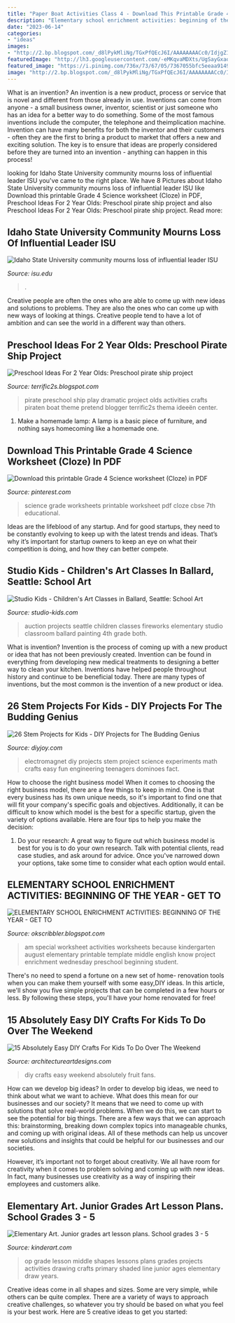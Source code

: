 ```yaml
---
title: "Paper Boat Activities Class 4 - Download This Printable Grade 4 Science Worksheet (cloze) In Pdf"
description: "Elementary school enrichment activities: beginning of the year"
date: "2023-06-14"
categories:
- "ideas"
images:
- "http://2.bp.blogspot.com/_d8lPykMliNg/TGxPfQEcJ6I/AAAAAAAACc0/IdjgZ1DGfAE/s1600/I+AM+SPECIAL.jpg"
featuredImage: "http://lh3.googleusercontent.com/-eMKqvaMDXts/UgSayGxaoEI/AAAAAAAAEBI/C_qpbeIVrYg/s640/blogger-image-1666377712.jpg"
featured_image: "https://i.pinimg.com/736x/73/67/05/7367055bfc5eeaa91493af3b1b1f6e22.jpg"
image: "http://2.bp.blogspot.com/_d8lPykMliNg/TGxPfQEcJ6I/AAAAAAAACc0/IdjgZ1DGfAE/s1600/I+AM+SPECIAL.jpg"
---
```



What is an invention?
An invention is a new product, process or service that is novel and different from those already in use. Inventions can come from anyone - a small business owner, inventor, scientist or just someone who has an idea for a better way to do something. Some of the most famous inventions include the computer, the telephone and theimplication machine. 
Invention can have many benefits for both the inventor and their customers - often they are the first to bring a product to market that offers a new and exciting solution. The key is to ensure that ideas are properly considered before they are turned into an invention - anything can happen in this process!

	

		
looking for Idaho State University community mourns loss of influential leader ISU you've came to the right place. We have 8 Pictures about Idaho State University community mourns loss of influential leader ISU like Download this printable Grade 4 Science worksheet (Cloze) in PDF, Preschool Ideas For 2 Year Olds: Preschool pirate ship project and also Preschool Ideas For 2 Year Olds: Preschool pirate ship project. Read more:
		
    
## Idaho State University Community Mourns Loss Of Influential Leader ISU

<img loading=lazy src="https://isu.edu/media/publications/headlines/fall-2019/180928-bonfire-26-copy.jpg" onerror="this.onerror=null;this.src='https://tse3.mm.bing.net/th?id=OIP.Spzw84oNBnNkvf53kfAEnQHaE8&amp;pid=15.1';" alt="Idaho State University community mourns loss of influential leader ISU">

_Source: isu.edu_

>. 

	

Creative people are often the ones who are able to come up with new ideas and solutions to problems. They are also the ones who can come up with new ways of looking at things. Creative people tend to have a lot of ambition and can see the world in a different way than others.

    
## Preschool Ideas For 2 Year Olds: Preschool Pirate Ship Project

<img loading=lazy src="http://lh3.googleusercontent.com/-eMKqvaMDXts/UgSayGxaoEI/AAAAAAAAEBI/C_qpbeIVrYg/s640/blogger-image-1666377712.jpg" onerror="this.onerror=null;this.src='https://tse3.mm.bing.net/th?id=OIP.8RfnNNmpstuvMVI7LVOM5QHaFj&amp;pid=15.1';" alt="Preschool Ideas For 2 Year Olds: Preschool pirate ship project">

_Source: terrific2s.blogspot.com_

>pirate preschool ship play dramatic project olds activities crafts piraten boat theme pretend blogger terrific2s thema ideeën center. 

	

1. Make a homemade lamp: A lamp is a basic piece of furniture, and nothing says homecoming like a homemade one.

    
## Download This Printable Grade 4 Science Worksheet (Cloze) In PDF

<img loading=lazy src="https://i.pinimg.com/736x/73/67/05/7367055bfc5eeaa91493af3b1b1f6e22.jpg" onerror="this.onerror=null;this.src='https://tse2.mm.bing.net/th?id=OIP.B6m-ur1vxBueDAs7wmL8HQHaKX&amp;pid=15.1';" alt="Download this printable Grade 4 Science worksheet (Cloze) in PDF">

_Source: pinterest.com_

>science grade worksheets printable worksheet pdf cloze cbse 7th educational. 

	

Ideas are the lifeblood of any startup. And for good startups, they need to be constantly evolving to keep up with the latest trends and ideas. That’s why it’s important for startup owners to keep an eye on what their competition is doing, and how they can better compete.

    
## Studio Kids - Children&#039;s Art Classes In Ballard, Seattle: School Art

<img loading=lazy src="http://4.bp.blogspot.com/-mP6IifcZXmU/UzXj2ZUt7fI/AAAAAAAAHbU/GT9jQvFzTeU/s1600/IMG_20140328_130407.jpg" onerror="this.onerror=null;this.src='https://tse4.mm.bing.net/th?id=OIP.GhYti2AYoxzz4XRiR1anXQHaFj&amp;pid=15.1';" alt="Studio Kids - Children&#039;s Art Classes in Ballard, Seattle: School Art">

_Source: studio-kids.com_

>auction projects seattle children classes fireworks elementary studio classroom ballard painting 4th grade both. 

	

What is invention?
Invention is the process of coming up with a new product or idea that has not been previously created. Invention can be found in everything from developing new medical treatments to designing a better way to clean your kitchen. Inventions have helped people throughout history and continue to be beneficial today. There are many types of inventions, but the most common is the invention of a new product or idea.

    
## 26 Stem Projects For Kids - DIY Projects For The Budding Genius

<img loading=lazy src="https://diyjoy.com/wp-content/uploads/2017/05/Make-An-Electromagnet.jpg" onerror="this.onerror=null;this.src='https://tse2.mm.bing.net/th?id=OIP.jKpGlsBew62qM9IlCdFRtQHaJ3&amp;pid=15.1';" alt="26 Stem Projects for Kids - DIY Projects for The Budding Genius">

_Source: diyjoy.com_

>electromagnet diy projects stem project science experiments math crafts easy fun engineering teenagers dominoes fact. 

	

How to choose the right business model
When it comes to choosing the right business model, there are a few things to keep in mind. One is that every business has its own unique needs, so it's important to find one that will fit your company's specific goals and objectives. Additionally, it can be difficult to know which model is the best for a specific startup, given the variety of options available. Here are four tips to help you make the decision: 
1) Do your research: A great way to figure out which business model is best for you is to do your own research. Talk with potential clients, read case studies, and ask around for advice. Once you've narrowed down your options, take some time to consider what each option would entail.

    
## ELEMENTARY SCHOOL ENRICHMENT ACTIVITIES: BEGINNING OF THE YEAR - GET TO

<img loading=lazy src="http://2.bp.blogspot.com/_d8lPykMliNg/TGxPfQEcJ6I/AAAAAAAACc0/IdjgZ1DGfAE/s1600/I+AM+SPECIAL.jpg" onerror="this.onerror=null;this.src='https://tse3.mm.bing.net/th?id=OIP.otVvJwV1mFyyX0KM7Au75AHaJ3&amp;pid=15.1';" alt="ELEMENTARY SCHOOL ENRICHMENT ACTIVITIES: BEGINNING OF THE YEAR - GET TO">

_Source: okscribbler.blogspot.com_

>am special worksheet activities worksheets because kindergarten august elementary printable template middle english know project enrichment wednesday preschool beginning student. 

	

There's no need to spend a fortune on a new set of home- renovation tools when you can make them yourself with some easy,DIY ideas. In this article, we'll show you five simple projects that can be completed in a few hours or less. By following these steps, you'll have your home renovated for free!

    
## 15 Absolutely Easy DIY Crafts For Kids To Do Over The Weekend

<img loading=lazy src="https://www.architectureartdesigns.com/wp-content/uploads/2019/01/15-Absolutely-Easy-DIY-Crafts-For-Kids-To-Do-Over-The-Weekend-13.jpg" onerror="this.onerror=null;this.src='https://tse4.mm.bing.net/th?id=OIP.kcFxOpcdxiEmypJsjHO8pAHaQl&amp;pid=15.1';" alt="15 Absolutely Easy DIY Crafts For Kids To Do Over The Weekend">

_Source: architectureartdesigns.com_

>diy crafts easy weekend absolutely fruit fans. 

	

How can we develop big ideas?
In order to develop big ideas, we need to think about what we want to achieve. What does this mean for our businesses and our society? It means that we need to come up with solutions that solve real-world problems. When we do this, we can start to see the potential for big things.
There are a few ways that we can approach this: brainstorming, breaking down complex topics into manageable chunks, and coming up with original ideas. All of these methods can help us uncover new solutions and insights that could be helpful for our businesses and our societies.

However, it’s important not to forget about creativity. We all have room for creativity when it comes to problem solving and coming up with new ideas. In fact, many businesses use creativity as a way of inspiring their employees and customers alike.

    
## Elementary Art. Junior Grades Art Lesson Plans. School Grades 3 - 5

<img loading=lazy src="https://kinderart.com/wp-content/uploads/op_art_shaded_shapes-300x225.jpg" onerror="this.onerror=null;this.src='https://tse1.mm.bing.net/th?id=OIP.MCFBP5KL4_Ud4YukKH1gOgAAAA&amp;pid=15.1';" alt="Elementary Art. Junior grades art lesson plans. School grades 3 - 5">

_Source: kinderart.com_

>op grade lesson middle shapes lessons plans grades projects activities drawing crafts primary shaded line junior ages elementary draw years. 

	

Creative ideas come in all shapes and sizes. Some are very simple, while others can be quite complex. There are a variety of ways to approach creative challenges, so whatever you try should be based on what you feel is your best work. Here are 5 creative ideas to get you started: 

